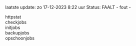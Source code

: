 laatste update: 
zo 17-12-2023  8:22   uur 
Status: FAALT - fout - 
<div class="service G">httpstat</div><div class="service G">checkjobs</div><div class="service R">initjobs</div><div class="service G">backupjobs</div><div class="service G">opschoonjobs</div>